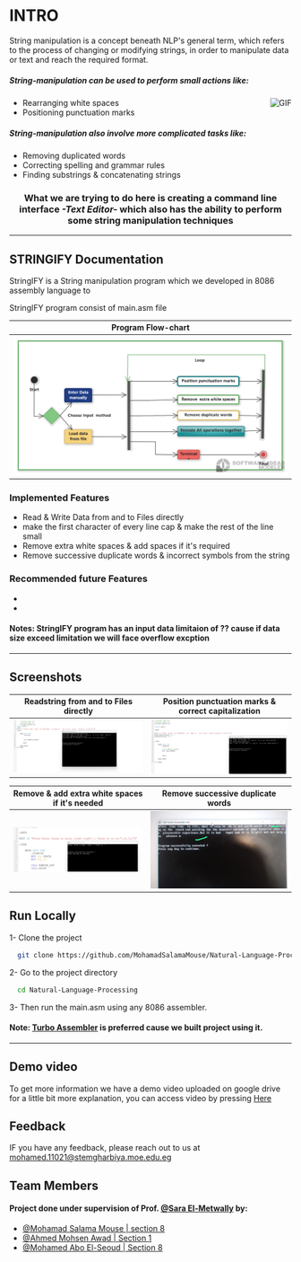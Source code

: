 
# INTRO
String manipulation is a concept beneath NLP's general term, which refers to the process of changing or modifying strings, in order to manipulate 
data or text and reach the required format.

##### String-manipulation can be used to perform small actions like:

<img align="right" alt="GIF" height="160px" src="https://media.giphy.com/media/du3J3cXyzhj75IOgvA/giphy.gif" /> 

 - Rearranging white spaces
 - Positioning punctuation marks
 

##### String-manipulation also involve more complicated tasks like: 
- Removing duplicated words
- Correcting spelling and grammar rules
- Finding substrings & concatenating strings
 

<h3 align="center"> What we are trying to do here is  creating a command line interface <i>-Text Editor-</i> which also has the ability to perform some string manipulation techniques</h3>

---

## STRINGIFY Documentation
StringIFY is a String manipulation program which we developed in 8086 assembly language to 

StringIFY program consist of main.asm file 




|  Program Flow-chart             | 
| -------                         |
| <img src="https://github.com/MohamadSalamaMouse/Natural-Language-Processing/blob/main/resources/Photos/Activitydiagram1.png" width="1000" />   | 


### Implemented Features
- Read & Write Data from and to Files directly
- make the first character of every line cap & make the rest of the line small 
- Remove extra white spaces & add spaces if it's required
- Remove successive duplicate words & incorrect symbols from the string

### Recommended future Features
-
-

#### Notes: StringIFY program has an input data limitaion of ?? cause if data size exceed limitation we will face overflow excption
---

## Screenshots

Readstring from and to Files directly             |  Position punctuation marks & correct capitalization 
:-------------------------:|:-------------------------:
  <img src="https://github.com/MohamadSalamaMouse/Natural-Language-Processing/blob/main/resources/Photos/1.jpg" width="500" />  |    <img src="https://github.com/MohamadSalamaMouse/Natural-Language-Processing/blob/main/resources/Photos/2.jpg" width="500" />

 Remove & add extra white spaces if it's needed          |  Remove successive duplicate words  
:-------------------------:|:-------------------------:
  <img src="https://github.com/MohamadSalamaMouse/Natural-Language-Processing/blob/main/resources/Photos/3.jpg" width="500" />  |    <img src="https://github.com/MohamadSalamaMouse/Natural-Language-Processing/blob/main/resources/Photos/4.jpg" width="500" />


## Run Locally

1- Clone the project

```bash
  git clone https://github.com/MohamadSalamaMouse/Natural-Language-Processing.git
```

2- Go to the project directory

```bash
  cd Natural-Language-Processing
```

3- Then run the main.asm using any 8086 assembler.
#### Note: [Turbo Assembler](https://sourceforge.net/projects/guitasm8086/)  is preferred cause we built project using it.

---
## Demo video
To get more information we have a demo video uploaded on google drive for a little bit more explanation, you can access video by pressing [Here]()

## Feedback
IF you have any feedback, please reach out to us at mohamed.11021@stemgharbiya.moe.edu.eg


## Team Members

#### Project done under supervision of  Prof. [@Sara El-Metwally](https://github.com/SaraEl-Metwally) by:
- [@Mohamad Salama Mouse | section 8](https://github.com/MohamadSalamaMouse)
- [@Ahmed Mohsen  Awad | Section 1 ](https://github.com/PrinceEGY)
- [@Mohamed Abo El-Seoud | Section 8](https://github.com/MAES-Pyramids)

